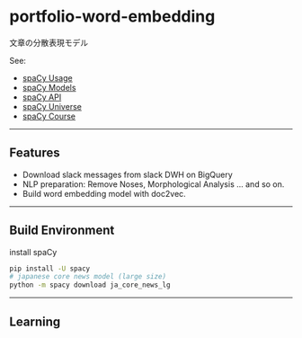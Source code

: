 # portfolio-word-embedding
文章の分散表現モデル

See:

- [spaCy Usage][spacy_usage]
- [spaCy Models][spacy_models]
- [spaCy API][spacy_api]
- [spaCy Universe][spacy_univ]
- [spaCy Course][spacy_course]

[spacy_usage]: https://spacy.io/usage
[spacy_models]: https://spacy.io/models
[spacy_api]: https://spacy.io/api
[spacy_univ]: https://spacy.io/universe
[spacy_course]: https://course.spacy.io/ja/

---

## Features

- Download slack messages from slack DWH on BigQuery
- NLP preparation: Remove Noses, Morphological Analysis ... and so on.
- Build word embedding model with doc2vec.

---

## Build Environment

install spaCy

```bash
pip install -U spacy
# japanese core news model (large size)
python -m spacy download ja_core_news_lg
```

---

## Learning


